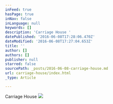 ```yaml
---
inFeed: true
hasPage: true
inNav: false
inLanguage: null
keywords: []
description: 'Carriage House '
datePublished: '2016-06-08T17:28:06.470Z'
dateModified: '2016-06-08T17:27:04.653Z'
title: ''
author: []
authors: []
publisher: null
starred: false
sourcePath: _posts/2016-06-08-carriage-house.md
url: carriage-house/index.html
_type: Article

---
```

Carriage House ![](https://the-grid-user-content.s3-us-west-2.amazonaws.com/35deb448-1c7c-43c8-b183-fe38a46ef4e6.jpg)